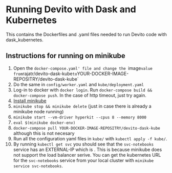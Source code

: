 # Running Devito with Dask and Kubernetes

This contains the Dockerfiles and .yaml files needed to run Devito code with dask_kubernetes.

## Instructions for running on minikube
1. Open the `docker-compose.yaml' file and change the `image` value from `rajatr/devito-dask-kube` to `YOUR-DOCKER-IMAGE-REPOSITRY/devito-dask-kube`
2. Do the same in `config/worker.yaml` and `kube/deployment.yaml` 
3. Log-in to docker with `docker login`. Run `docker-compose build && docker-compose push`. In the case of http timeout, just try again.
4. [Install minikube](https://kubernetes.io/docs/tasks/tools/install-minikube/)
5. `minikube stop && minikube delete` (just in case there is already a minikube node running)
6. `minikube start --vm-driver hyperkit --cpus 8 --memory 8000` 
7. `eval $(minikube docker-env)`
8. `docker-compose pull YOUR-DOCKER-IMAGE-REPOSITRY/devito-dask-kube` although this is not necesary
9. Run all the configuration yaml files in `kube/` with `kubectl apply -f kube/`.
10. By running `kubectl get svc` you should see that the `svc-notebooks` service has an EXTERNAL-IP which is <pending>. This is because minikube does not support the load balancer serive. You can get the kubernetes URL for the `svc-notebooks` service from your local cluster with `minikube service svc-notebooks`.
